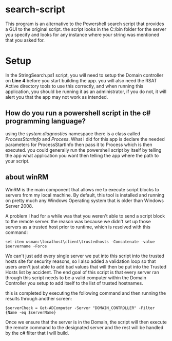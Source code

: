 # search-script

This program is an alternative to the Powershell search script
that provides a GUI to the original script. the script looks in the
C:/bin folder for the server you specify and looks for any instance where your
string was mentioned that you asked for.

# Setup
In the StringSearch.ps1 script, you will need to setup the Domain controller on **Line 4** before you start building the app.
you will also need the RSAT Active directory tools to use this correctly, and when running this application, you should be running it as an
administrator, if you do not, it will alert you that the app may not work as intended.

## How do you run a powershell script in the c# programming language?
using the *system.diagnostics* namespace there is a class called *ProcessStartInfo* and *Process*. What i did for this app is
declare the needed parameters for ProcessStartInfo then pass it to Process which is then executed. you could generally
run the powershell script by itself by telling the app what application you want then telling the app where the path to your script.

## about winRM

WinRM is the main component that allows me to execute script blocks to servers from my
local machine. By default, this tool is installed and running on pretty much any Windows Operating 
system that is older than Windows Server 2008. 

A problem I had for a while was that you weren't 
able to send a script block to the remote server. the reason was because we didn't set up those servers as a trusted 
host prior to runtime, which is resolved with this command:

```
set-item wsman:\localhost\client\trustedhosts -Concatenate -value $servername -Force
```

We can't just add every single server we put into this script into the trusted hosts site for security reasons, so
I also added a validation loop so that users aren't just able to add bad values that will then be put into the
Trusted Hosts list by accident. The end goal of this script is that every server ran through this script needs 
to be a valid computer within the Domain Controller you setup to add itself to the list of trusted hostnames.

this is completed by executing the following command and then running the results through another screen:

```
$serverCheck = Get-ADComputer -Server "DOMAIN_CONTROLLER" -Filter {Name -eq $serverName}
```

Once we ensure that the server is in the Domain, the script will then execute the remote
command to the designated server and the rest will be handled by the c# filter that i will build.
